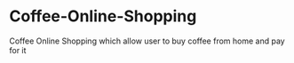 # Coffee-Online-Shopping
Coffee Online Shopping which allow user to buy coffee from home and pay for it
